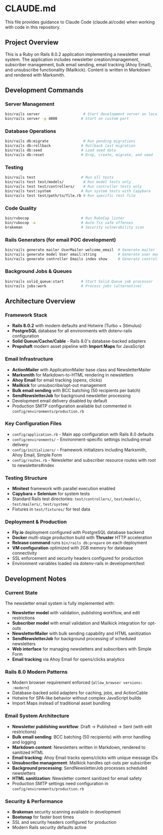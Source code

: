 # CLAUDE.md

This file provides guidance to Claude Code (claude.ai/code) when working with code in this repository.

## Project Overview

This is a Ruby on Rails 8.0.2 application implementing a newsletter email system. The application includes newsletter creation/management, subscriber management, bulk email sending, email tracking (Ahoy Email), and unsubscribe functionality (Mailkick). Content is written in Markdown and rendered with Marksmith.

## Development Commands

### Server Management
```bash
bin/rails server                    # Start development server on localhost:3000
bin/rails server -p 4000           # Start on custom port
```

### Database Operations
```bash
bin/rails db:migrate                # Run pending migrations
bin/rails db:rollback              # Rollback last migration
bin/rails db:seed                  # Load seed data
bin/rails db:reset                 # Drop, create, migrate, and seed
```

### Testing
```bash
bin/rails test                     # Run all tests
bin/rails test test/models/         # Run model tests only
bin/rails test test/controllers/    # Run controller tests only
bin/rails test:system              # Run system tests with Capybara
bin/rails test test/path/to/file.rb # Run specific test file
```

### Code Quality
```bash
bin/rubocop                        # Run RuboCop linter
bin/rubocop -a                     # Auto-fix safe offenses
brakeman                           # Security vulnerability scan
```

### Rails Generators (for email POC development)
```bash
bin/rails generate mailer UserMailer welcome_email  # Generate mailer
bin/rails generate model User email:string          # Generate user model
bin/rails generate controller Emails index show     # Generate controller
```

### Background Jobs & Queues
```bash
bin/rails solid_queue:start        # Start Solid Queue job processor
bin/rails jobs:work                # Process jobs (alternative)
```

## Architecture Overview

### Framework Stack
- **Rails 8.0.2** with modern defaults and Hotwire (Turbo + Stimulus)
- **PostgreSQL** database for all environments with dotenv-rails configuration
- **Solid Queue/Cache/Cable** - Rails 8.0's database-backed adapters
- **Propshaft** modern asset pipeline with **Import Maps** for JavaScript

### Email Infrastructure
- **ActionMailer** with ApplicationMailer base class and NewsletterMailer
- **Marksmith** for Markdown-to-HTML rendering in newsletters
- **Ahoy Email** for email tracking (opens, clicks)
- **Mailkick** for unsubscribe/opt-out management
- **Bulk email sending** with BCC batching (50 recipients per batch)
- **SendNewsletterJob** for background newsletter processing
- Development email delivery disabled by default
- Production SMTP configuration available but commented in `config/environments/production.rb`

### Key Configuration Files
- `config/application.rb` - Main app configuration with Rails 8.0 defaults
- `config/environments/` - Environment-specific settings including email delivery
- `config/initializers/` - Framework initializers including Marksmith, Ahoy Email, Simple Form
- `config/routes.rb` - Newsletter and subscriber resource routes with root to newsletters#index

### Testing Structure
- **Minitest** framework with parallel execution enabled
- **Capybara + Selenium** for system tests
- Standard Rails test directories: `test/controllers/`, `test/models/`, `test/mailers/`, `test/system/`
- Fixtures in `test/fixtures/` for test data

### Deployment & Production
- **Fly.io** deployment configured with PostgreSQL database backend
- **Docker** multi-stage production build with **Thruster** HTTP acceleration
- **Release command** runs `bin/rails db:prepare` on each deployment
- **VM configuration** optimized with 2GB memory for database connectivity
- SSL enforcement and security headers configured for production
- Environment variables loaded via dotenv-rails in development/test

## Development Notes

### Current State
The newsletter email system is fully implemented with:
- **Newsletter model** with validation, publishing workflow, and edit restrictions
- **Subscriber model** with email validation and Mailkick integration for opt-outs
- **NewsletterMailer** with bulk sending capability and HTML sanitization
- **SendNewsletterJob** for background processing of scheduled newsletters
- **Web interface** for managing newsletters and subscribers with Simple Form
- **Email tracking** via Ahoy Email for opens/clicks analytics

### Rails 8.0 Modern Patterns
- Modern browser requirement enforced (`allow_browser versions: :modern`)
- Database-backed solid adapters for caching, jobs, and ActionCable
- Hotwire for SPA-like behavior without complex JavaScript builds
- Import Maps instead of traditional asset bundling

### Email System Architecture
- **Newsletter publishing workflow**: Draft → Published → Sent (with edit restrictions)
- **Bulk email sending**: BCC batching (50 recipients) with error handling and logging
- **Markdown content**: Newsletters written in Markdown, rendered to sanitized HTML
- **Email tracking**: Ahoy Email tracks opens/clicks with unique message IDs
- **Unsubscribe management**: Mailkick handles opt-outs per subscriber
- **Background processing**: SendNewsletterJob processes scheduled newsletters
- **HTML sanitization**: Newsletter content sanitized for email safety
- Production SMTP settings need configuration in `config/environments/production.rb`

### Security & Performance
- **Brakeman** security scanning available in development
- **Bootsnap** for faster boot times
- SSL and security headers configured for production
- Modern Rails security defaults active